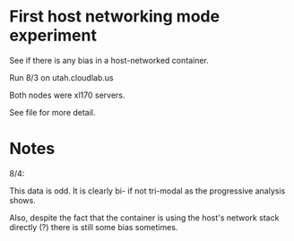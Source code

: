 # First host networking mode experiment

See if there is any bias in a host-networked container.

Run 8/3 on utah.cloudlab.us

Both nodes were xl170 servers.

See file for more detail.

# Notes

8/4:

This data is odd. It is clearly bi- if not tri-modal
as the progressive analysis shows.


Also, despite the fact that the container is using the host's
network stack directly (?) there is still some bias sometimes.
